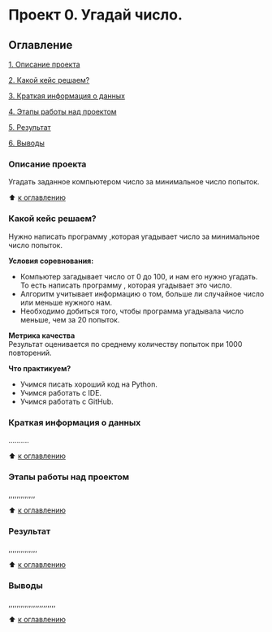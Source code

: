 # Проект 0. Угадай число.

## Оглавление 
[1. Описание проекта](https://github.com/AleksDEF/skillf_data_science/blob/main/Project_0/README.md#Опиасние-проекта)

[2. Какой кейс решаем?](https://github.com/AleksDEF/skillf_data_science/blob/main/Project_0/README.md#Какой-кейс-решаем?)

[3. Краткая информация о данных](https://github.com/AleksDEF/skillf_data_science/blob/main/Project_0/README.md#Краткая-информация-о-данных)

[4. Этапы работы над проектом](https://github.com/AleksDEF/skillf_data_science/blob/main/Project_0/README.md#Этапы-работы-над-проектом)

[5. Результат](https://github.com/AleksDEF/skillf_data_science/blob/main/Project_0/README.md#Результат)

[6. Выводы](https://github.com/AleksDEF/skillf_data_science/blob/main/Project_0/README.md#Выводы)



### Описание проекта 
Угадать заданное компьютером число за минимальное число попыток.

:arrow_up: [к оглавлению](https://github.com/AleksDEF/skillf_data_science/blob/main/Project_0/README.md#Оглавление)


### Какой кейс решаем?
Нужно написать программу ,которая угадывает число за минимальное число попыток.

**Условия соревнования:**
- Компьютер загадывает число от 0 до 100, и нам его нужно угадать. То есть написать программу , которая угадывает это число. 
- Алгоритм учитывает информацию о том, больше ли случайное число или меньше нужного нам.
- Необходимо добиться того, чтобы программа угадывала число меньше, чем за 20 попыток.

**Метрика качества**   
Результат оценивается по среднему количеству попыток при 1000 повторений.

**Что практикуем?**   
- Учимся писать хороший код на Python.
- Учимся работать с IDE.
- Учимся работать с GitHub.

### Краткая информация о данных 
..........

:arrow_up: [к оглавлению](https://github.com/AleksDEF/skillf_data_science/blob/main/Project_0/README.md#Оглавление)

### Этапы работы над проектом
,,,,,,,,,,,,,

:arrow_up: [к оглавлению](https://github.com/AleksDEF/skillf_data_science/blob/main/Project_0/README.md#Оглавление)

### Результат
,,,,,,,,,,,,,,

:arrow_up: [к оглавлению](https://github.com/AleksDEF/skillf_data_science/blob/main/Project_0/README.md#Оглавление)

### Выводы 
,,,,,,,,,,,,,,,,,,,,,,,

:arrow_up: [к оглавлению](https://github.com/AleksDEF/skillf_data_science/blob/main/Project_0/README.md#Оглавление)
